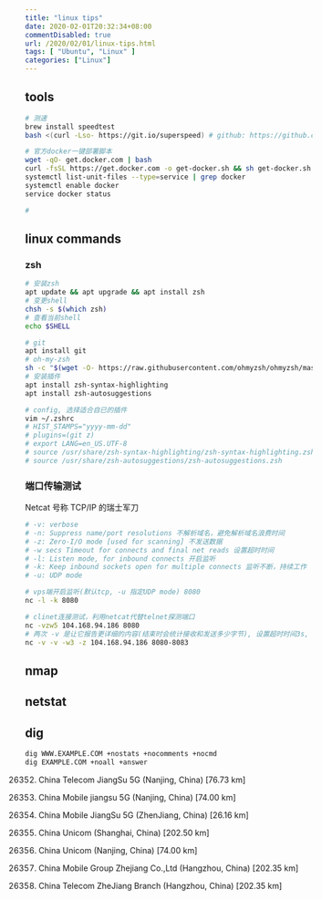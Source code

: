 ```yaml
---
title: "linux tips"
date: 2020-02-01T20:32:34+08:00
commentDisabled: true
url: /2020/02/01/linux-tips.html
tags: [ "Ubuntu", "Linux" ]
categories: ["Linux"]
---
```


## tools
```sh
# 测速 
brew install speedtest 
bash <(curl -Lso- https://git.io/superspeed) # github: https://github.com/ernisn/superspeed

# 官方docker一键部署脚本
wget -qO- get.docker.com | bash
curl -fsSL https://get.docker.com -o get-docker.sh && sh get-docker.sh
systemctl list-unit-files --type=service | grep docker
systemctl enable docker
service docker status

# 


```
## linux commands

### zsh
```sh
# 安装zsh
apt update && apt upgrade && apt install zsh
# 变更shell
chsh -s $(which zsh)
# 查看当前shell
echo $SHELL

# git
apt install git
# oh-my-zsh
sh -c "$(wget -O- https://raw.githubusercontent.com/ohmyzsh/ohmyzsh/master/tools/install.sh)"
# 安装插件
apt install zsh-syntax-highlighting
apt install zsh-autosuggestions

# config, 选择适合自已的插件
vim ~/.zshrc
# HIST_STAMPS="yyyy-mm-dd"
# plugins=(git z)
# export LANG=en_US.UTF-8
# source /usr/share/zsh-syntax-highlighting/zsh-syntax-highlighting.zsh
# source /usr/share/zsh-autosuggestions/zsh-autosuggestions.zsh
```
### 端口传输测试
Netcat 号称 TCP/IP 的瑞士军刀
```sh
# -v: verbose
# -n: Suppress name/port resolutions 不解析域名，避免解析域名浪费时间
# -z: Zero-I/O mode [used for scanning] 不发送数据
# -w secs Timeout for connects and final net reads 设置超时时间
# -l: Listen mode, for inbound connects 开启监听
# -k: Keep inbound sockets open for multiple connects 监听不断，持续工作
# -u: UDP mode

# vps端开启监听(默认tcp, -u 指定UDP mode) 8080
nc -l -k 8080

# clinet连接测试，利用netcat代替telnet探测端口
nc -vzw5 104.168.94.186 8080
# 两次 -v 是让它报告更详细的内容(结束时会统计接收和发送多少字节), 设置超时时间3s, 探测端口范围 8080-8083
nc -v -v -w3 -z 104.168.94.186 8080-8083

```

## nmap
## netstat
## dig
```sh
dig WWW.EXAMPLE.COM +nostats +nocomments +nocmd
dig EXAMPLE.COM +noall +answer
```



26352) China Telecom JiangSu 5G (Nanjing, China) [76.73 km]
27249) China Mobile jiangsu 5G (Nanjing, China) [74.00 km]
17320) China Mobile JiangSu 5G (ZhenJiang, China) [26.16 km]

21005) China Unicom (Shanghai, China) [202.50 km]
13704) China Unicom (Nanjing, China) [74.00 km]

4647) China Mobile Group Zhejiang Co.,Ltd (Hangzhou, China) [202.35 km]
7509) China Telecom ZheJiang Branch (Hangzhou, China) [202.35 km]
